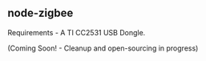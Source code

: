 node-zigbee
-----------

Requirements - A TI CC2531 USB Dongle.

(Coming Soon! - Cleanup and open-sourcing in progress)